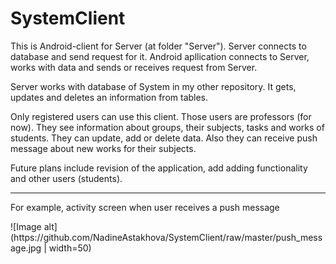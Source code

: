 # SystemClient
This is Android-client for Server (at folder "Server"). Server connects to database and send request for it. Android apllication connects to Server, works with data and sends or receives request from Server. 
<p>Server works with database of System in my other repository. It gets, updates and deletes an information from tables. 
<p>Only registered users can use this client. Those users are professors (for now). They see information about groups, their subjects, tasks and works of students. They can update, add or delete data. Also they can receive push message about new works for their subjects.
<p>Future plans include revision of the application, add adding functionality and other users (students). 
<hr>
For example, activity screen when user receives a push message
<p>
<tr>![Image alt](https://github.com/NadineAstakhova/SystemClient/raw/master/push_message.jpg | width=50)
